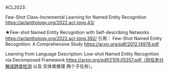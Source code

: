 ACL2023:

Few-Shot Class-Incremental Learning for Named Entity Recognition
https://aclanthology.org/2022.acl-long.43/


★Few-shot Named Entity Recognition with Self-describing Networks
https://aclanthology.org/2022.acl-long.392/
  引用：
  Few-Shot Named Entity Recognition: A Comprehensive Study https://arxiv.org/pdf/2012.14978.pdf
  
  Learning from Language Description: Low-shot Named Entity Recognition via Decomposed Framework https://arxiv.org/pdf/2109.05357.pdf（将任务分解成跨度检测 以及 实体类推理 两个子任务）。
  
  
